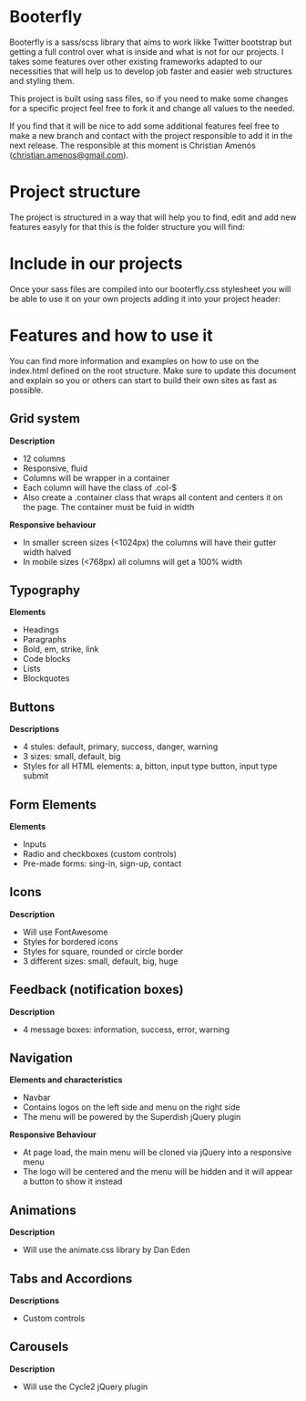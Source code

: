 # Booterfly
Booterfly is a sass/scss library that aims to work likke Twitter bootstrap but getting a full control over what is inside and what is not for our projects.
I takes some features over other existing frameworks adapted to our necessities that will help us to develop job faster and easier web structures and styling them.

This project is built using sass files, so if you need to make some changes for a specific project feel free to fork it and change all values to the needed.

If you find that it will be nice to add some additional features feel free to make a new branch and contact with the project responsible to add it in the next release. The responsible at this moment is Christian Amenós (christian.amenos@gmail.com).

# Project structure

The project is structured in a way that will help you to find, edit and add new features easyly for that this is the folder structure you will find:

# Include in our projects

Once your sass files are compiled into our booterfly.css stylesheet you will be able to use it on your own projects adding it into your project header:
<link rel="stylesheet" type="text/css" href="/css/booterfly.css">

# Features and how to use it

You can find more information and examples on how to use  on the index.html defined on the root structure. Make sure to update this document and explain so you or others can start to build their own sites as fast as possible.

## Grid system

**Description**

- 12 columns
- Responsive, fluid
- Columns will be wrapper in a container
- Each column will have the class of .col-$
- Also create a .container class that wraps all content and centers it on the page. The container must be fuid in width

**Responsive behaviour**

- In smaller screen sizes (<1024px) the columns will have their gutter width halved
- In mobile sizes (<768px) all columns will get a 100% width

## Typography

**Elements**

- Headings
- Paragraphs
- Bold, em, strike, link
- Code blocks
- Lists
- Blockquotes

## Buttons
 
**Descriptions**

- 4 stules: default, primary, success, danger, warning
- 3 sizes: small, default, big
- Styles for all HTML elements: a, bitton, input type button, input type submit

## Form Elements

**Elements**

- Inputs
- Radio and checkboxes (custom controls)
- Pre-made forms: sing-in, sign-up, contact

## Icons

**Description**

- Will use FontAwesome
- Styles for bordered icons
- Styles for square, rounded or circle border
- 3 different sizes: small, default, big, huge

## Feedback (notification boxes)

**Description**

- 4 message boxes: information, success, error, warning

## Navigation

**Elements and characteristics**

- Navbar
- Contains logos on the left side and menu on the right side
- The menu will be powered by the Superdish jQuery plugin

**Responsive Behaviour**

- At page load, the main menu will be cloned via jQuery into a responsive menu
- The logo will be centered and the menu will be hidden and it will appear a button to show it instead

## Animations

**Description**

- Will use the animate.css library by Dan Eden

## Tabs and Accordions

**Descriptions**

- Custom controls

## Carousels

**Description**

- Will use the Cycle2 jQuery plugin

